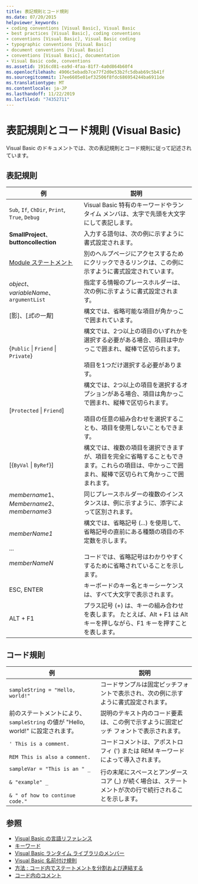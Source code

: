 ```yaml
---
title: 表記規則とコード規則
ms.date: 07/20/2015
helpviewer_keywords:
- coding conventions [Visual Basic], Visual Basic
- best practices [Visual Basic], coding conventions
- conventions [Visual Basic], Visual Basic coding
- typographic conventions [Visual Basic]
- document conventions [Visual Basic]
- conventions [Visual Basic], documentation
- Visual Basic code, conventions
ms.assetid: 1916cd81-ea9d-4faa-81f7-4a0d864b60f4
ms.openlocfilehash: 4906c5ebadb7ce77f2d0e53b2fc5dbab69c5b41f
ms.sourcegitcommit: 17ee6605e01ef32506f8fdc686954244ba6911de
ms.translationtype: MT
ms.contentlocale: ja-JP
ms.lasthandoff: 11/22/2019
ms.locfileid: "74352711"
---
```

# <a name="typographic-and-code-conventions-visual-basic"></a>表記規則とコード規則 (Visual Basic)

Visual Basic のドキュメントでは、次の表記規則とコード規則に従って記述されています。  
  
## <a name="typographic-conventions"></a>表記規則  
  
|例|説明|  
|-------------|-----------------|  
|`Sub`, `If`, `ChDir`, `Print`, `True`, `Debug`|Visual Basic 特有のキーワードやランタイム メンバは、太字で先頭を大文字にして表記します。|  
|**SmallProject**、 **buttoncollection**|入力する語句は、次の例に示すように書式設定されます。|  
|[Module ステートメント](../../visual-basic/language-reference/statements/module-statement.md)|別のヘルプページにアクセスするためにクリックできるリンクは、この例に示すように書式設定されています。|  
|*object*、 *variableName*、`argumentList`|指定する情報のプレースホルダーは、次の例に示すように書式設定されます。|  
|[影]、[*式の一覧*]|構文では、省略可能な項目が角かっこで囲まれています。|  
|{`Public` &#124; `Friend` &#124; `Private`}|構文では、2つ以上の項目のいずれかを選択する必要がある場合、項目は中かっこで囲まれ、縦棒で区切られます。<br /><br /> 項目を1つだけ選択する必要があります。|  
|[`Protected` &#124; `Friend`]|構文では、2つ以上の項目を選択するオプションがある場合、項目は角かっこで囲まれ、縦棒で区切られます。<br /><br /> 項目の任意の組み合わせを選択することも、項目を使用しないこともできます。|  
|[{`ByVal` &#124; `ByRef`}]|構文では、複数の項目を選択できますが、項目を完全に省略することもできます。これらの項目は、中かっこで囲まれ、縦棒で区切られて角かっこで囲まれます。|  
|*membername*1、 *Membername*2、 *membername*3|同じプレースホルダーの複数のインスタンスは、例に示すように、添字によって区別されます。|  
|*memberName1*<br /><br /> ...<br /><br /> *memberNameN*|構文では、省略記号 (...) を使用して、省略記号の直前にある種類の項目の不定数を示します。<br /><br /> コードでは、省略記号はわかりやすくするために省略されていることを示します。|  
|ESC, ENTER|キーボードのキー名とキーシーケンスは、すべて大文字で表示されます。|  
|ALT + F1|プラス記号 (+) は、キーの組み合わせを表します。 たとえば、Alt + F1 は Alt キーを押しながら、F1 キーを押すことを表します。|  
  
## <a name="code-conventions"></a>コード規則  
  
|例|説明|  
|-------------|-----------------|  
|`sampleString = "Hello, world!"`|コードサンプルは固定ピッチフォントで表示され、次の例に示すように書式設定されます。|  
|前のステートメントにより、`sampleString` の値が "Hello, world!" に設定されます。|説明のテキスト内のコード要素は、この例で示すように固定ピッチ フォントで表示されます。|  
|`' This is a comment.`<br /><br /> `REM This is also a comment.`|コードコメントは、アポストロフィ (') または REM キーワードによって導入されます。|  
|`sampleVar = "This is an " _`<br /><br /> `& "example" _`<br /><br /> `& " of how to continue code."`|行の末尾にスペースとアンダースコア (_) が続く場合は、ステートメントが次の行で続行されることを示します。|  
  
## <a name="see-also"></a>参照

- [Visual Basic の言語リファレンス](../../visual-basic/language-reference/index.md)
- [キーワード](../../visual-basic/language-reference/keywords/index.md)
- [Visual Basic ランタイム ライブラリのメンバー](../../visual-basic/language-reference/runtime-library-members.md)
- [Visual Basic 名前付け規則](../../visual-basic/programming-guide/program-structure/naming-conventions.md)
- [方法 : コード内でステートメントを分割および連結する](../../visual-basic/programming-guide/program-structure/how-to-break-and-combine-statements-in-code.md)
- [コード内のコメント](../../visual-basic/programming-guide/program-structure/comments-in-code.md)
